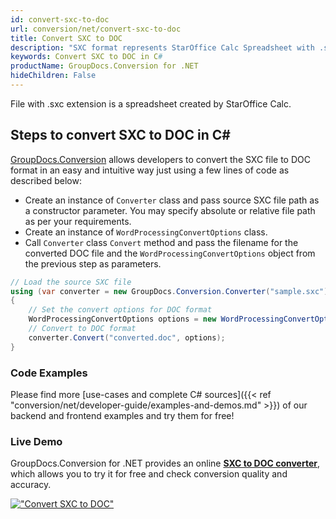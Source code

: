 ```yaml
---
id: convert-sxc-to-doc
url: conversion/net/convert-sxc-to-doc
title: Convert SXC to DOC
description: "SXC format represents StarOffice Calc Spreadsheet with .sxc extension. Learn how to convert SXC to DOC file programmatically in C# language using GroupDocs.Conversion for .NET library."
keywords: Convert SXC to DOC in C#
productName: GroupDocs.Conversion for .NET
hideChildren: False
---
```


File with .sxc extension is a spreadsheet created by StarOffice Calc.

## Steps to convert SXC to DOC in C#

[GroupDocs.Conversion](https://products.groupdocs.com/conversion/net) allows developers to convert the SXC file to DOC format in an easy and intuitive way just using a few lines of code as described below:

* Create an instance of `Converter` class and pass source SXC file path as a constructor parameter. You may specify absolute or relative file path as per your requirements. 
* Create an instance of `WordProcessingConvertOptions` class.
* Call `Converter` class `Convert` method and pass the filename for the converted DOC file and the `WordProcessingConvertOptions` object from the previous step as parameters.

```csharp
// Load the source SXC file
using (var converter = new GroupDocs.Conversion.Converter("sample.sxc"))
{
    // Set the convert options for DOC format
    WordProcessingConvertOptions options = new WordProcessingConvertOptions();
    // Convert to DOC format
    converter.Convert("converted.doc", options);
}
```

### Code Examples

Please find more [use-cases and complete C# sources]({{< ref "conversion/net/developer-guide/examples-and-demos.md" >}}) of our backend and frontend examples and try them for free!

### Live Demo

GroupDocs.Conversion for .NET provides an online [**SXC to DOC converter**](https://products.groupdocs.app/conversion/sxc-to-doc), which allows you to try it for free and check conversion quality and accuracy.

[!["Convert SXC to DOC"](conversion/net/images/convert-sxc-to-doc.png)](https://products.groupdocs.app/conversion/sxc-to-doc)
